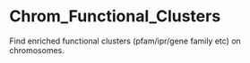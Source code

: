 # Chrom_Functional_Clusters
Find enriched functional clusters (pfam/ipr/gene family etc) on chromosomes.
